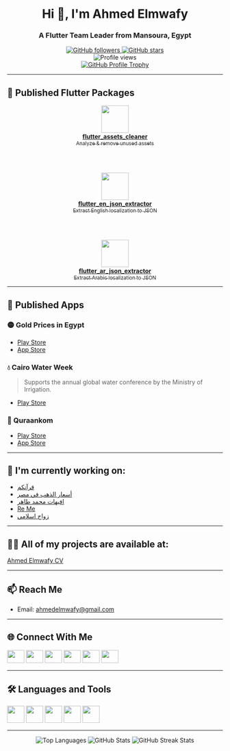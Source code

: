 <div align="center">
  <h1>Hi 👋, I'm Ahmed Elmwafy</h1>
  <h3>A Flutter Team Leader from Mansoura, Egypt</h3>
</div>

<div align="center">
  <a href="https://github.com/ahmedelmwafy">
    <img src="https://img.shields.io/github/followers/ahmedelmwafy?style=social" alt="GitHub followers">
  </a>
  <a href="https://github.com/ahmedelmwafy">
    <img src="https://img.shields.io/github/stars/ahmedelmwafy?style=social" alt="GitHub stars">
  </a>
</div>

<div align="center">
  <img src="https://komarev.com/ghpvc/?username=ahmedelmwafy&label=Profile%20views&color=0e75b6&style=flat" alt="Profile views">
</div>

<div align="center">
  <a href="https://github.com/ryo-ma/github-profile-trophy">
    <img src="https://github-profile-trophy.vercel.app/?username=ahmedelmwafy" alt="GitHub Profile Trophy">
  </a>
</div>

---

## 🚀 Published Flutter Packages

<div align="center">

<a href="https://pub.dev/packages/flutter_assets_cleaner">
  <img src="https://raw.githubusercontent.com/ahmedelmwafy/flutter_assets_cleaner/main/assets/icon.png" width="64"/><br/>
  <strong>flutter_assets_cleaner</strong><br/>
  <sub>Analyze & remove unused assets</sub>
</a>

<br/><br/>

<a href="https://pub.dev/packages/flutter_en_json_extractor">
  <img src="https://raw.githubusercontent.com/ahmedelmwafy/flutter_en_json_extractor/main/assets/icon.png" width="64"/><br/>
  <strong>flutter_en_json_extractor</strong><br/>
  <sub>Extract English localization to JSON</sub>
</a>

<br/><br/>

<a href="https://pub.dev/packages/flutter_ar_json_extractor">
  <img src="https://raw.githubusercontent.com/ahmedelmwafy/flutter_ar_json_extractor/main/assets/icon.png" width="64"/><br/>
  <strong>flutter_ar_json_extractor</strong><br/>
  <sub>Extract Arabic localization to JSON</sub>
</a>

</div>

---

## 📱 Published Apps

### 🟡 Gold Prices in Egypt
- [Play Store](https://play.google.com/store/apps/details?id=com.goldpricesegy.app)
- [App Store](https://apps.apple.com/us/app/%D8%A3%D8%B3%D8%B9%D8%A7%D8%B1-%D8%A7%D9%84%D8%B0%D9%87%D8%A8-%D9%81%D9%8A-%D9%85%D8%B5%D8%B1/id6477148336)

### 💧 Cairo Water Week
> Supports the annual global water conference by the Ministry of Irrigation.
- [Play Store](https://play.google.com/store/apps/details?id=com.cairowater.week)

### 📖 Quraankom
- [Play Store](https://play.google.com/store/apps/details?id=com.mwafy.quraankom)
- [App Store](https://apps.apple.com/us/app/%D9%82%D8%B1%D8%A2%D9%86%D9%83%D9%85/id1608194269)

---

## 🔭 I'm currently working on:
- [قرآنكم](https://quraani.xyz/)
- [أسعار الذهب في مصر](https://onelink.to/cjfgza)
- [افيهات محمد طاهر](https://play.google.com/store/apps/details?id=com.mohamed_taher)
- [Re Me](https://play.google.com/store/apps/details?id=com.re.me)
- [زواج اسلامي](https://play.google.com/store/apps/details?id=com.zawaj.islamy)

---

## 👨‍💻 All of my projects are available at:
[Ahmed Elmwafy CV](https://flowcv.com/resume/9atgakj49o)

---

## 📫 Reach Me
- Email: [ahmedelmwafy@gmail.com](mailto:ahmedelmwafy@gmail.com)

---

## 🌐 Connect With Me

<a href="https://twitter.com/devahmedelmwafy"><img src="https://raw.githubusercontent.com/rahuldkjain/github-profile-readme-generator/master/src/images/icons/Social/twitter.svg" height="30" width="40" /></a>
<a href="https://linkedin.com/in/ahmedelmwafy"><img src="https://raw.githubusercontent.com/rahuldkjain/github-profile-readme-generator/master/src/images/icons/Social/linked-in-alt.svg" height="30" width="40" /></a>
<a href="https://fb.com/devahmedelmwafy"><img src="https://raw.githubusercontent.com/rahuldkjain/github-profile-readme-generator/master/src/images/icons/Social/facebook.svg" height="30" width="40" /></a>
<a href="https://instagram.com/devahmedelmwafy"><img src="https://raw.githubusercontent.com/rahuldkjain/github-profile-readme-generator/master/src/images/icons/Social/instagram.svg" height="30" width="40" /></a>
<a href="https://www.behance.net/ahmedelmwafy"><img src="https://raw.githubusercontent.com/rahuldkjain/github-profile-readme-generator/master/src/images/icons/Social/behance.svg" height="30" width="40" /></a>
<a href="https://www.youtube.com/c/ahmedelmwafy"><img src="https://raw.githubusercontent.com/rahuldkjain/github-profile-readme-generator/master/src/images/icons/Social/youtube.svg" height="30" width="40" /></a>

---

## 🛠 Languages and Tools

<a href="https://flutter.dev"><img src="https://www.vectorlogo.zone/logos/flutterio/flutterio-icon.svg" width="40" height="40"/></a>
<a href="https://dart.dev"><img src="https://www.vectorlogo.zone/logos/dartlang/dartlang-icon.svg" width="40" height="40"/></a>
<a href="https://firebase.google.com/"><img src="https://www.vectorlogo.zone/logos/firebase/firebase-icon.svg" width="40" height="40"/></a>
<a href="https://postman.com"><img src="https://www.vectorlogo.zone/logos/getpostman/getpostman-icon.svg" width="40" height="40"/></a>
<a href="https://www.adobe.com/products/xd.html"><img src="https://cdn.worldvectorlogo.com/logos/adobe-xd.svg" width="40" height="40"/></a>

---

<div align="center">
  <img src="https://github-readme-stats.vercel.app/api/top-langs?username=ahmedelmwafy&show_icons=true&locale=en&layout=compact" alt="Top Languages">
  <img src="https://github-readme-stats.vercel.app/api?username=ahmedelmwafy&show_icons=true&locale=en" alt="GitHub Stats">
  <img src="https://github-readme-streak-stats.herokuapp.com/?user=ahmedelmwafy" alt="GitHub Streak Stats">
</div>
